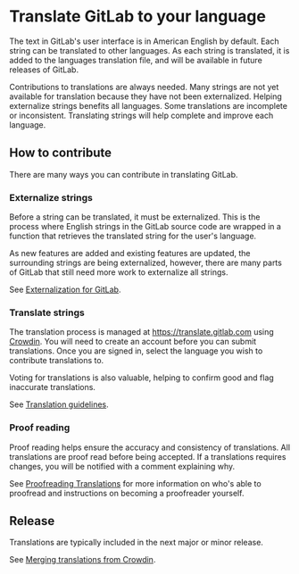 # Translate GitLab to your language

The text in GitLab's user interface is in American English by default.
Each string can be translated to other languages.
As each string is translated, it is added to the languages translation file,
and will be available in future releases of GitLab.

Contributions to translations are always needed.
Many strings are not yet available for translation because they have not been externalized.
Helping externalize strings benefits all languages.
Some translations are incomplete or inconsistent.
Translating strings will help complete and improve each language.

## How to contribute

There are many ways you can contribute in translating GitLab.

### Externalize strings

Before a string can be translated, it must be externalized.
This is the process where English strings in the GitLab source code are wrapped in a function that
retrieves the translated string for the user's language.

As new features are added and existing features are updated, the surrounding strings are being
externalized, however, there are many parts of GitLab that still need more work to externalize all
strings.

See [Externalization for GitLab](externalization.md).

### Translate strings

The translation process is managed at <https://translate.gitlab.com>
using [Crowdin](https://crowdin.com/).
You will need to create an account before you can submit translations.
Once you are signed in, select the language you wish to contribute translations to.

Voting for translations is also valuable, helping to confirm good and flag inaccurate translations.

See [Translation guidelines](translation.md).

### Proof reading

Proof reading helps ensure the accuracy and consistency of translations. All
translations are proof read before being accepted. If a translations requires
changes, you will be notified with a comment explaining why.

See [Proofreading Translations](proofreader.md) for more information on who's
able to proofread and instructions on becoming a proofreader yourself.

## Release

Translations are typically included in the next major or minor release.

See [Merging translations from Crowdin](merging_translations.md).
